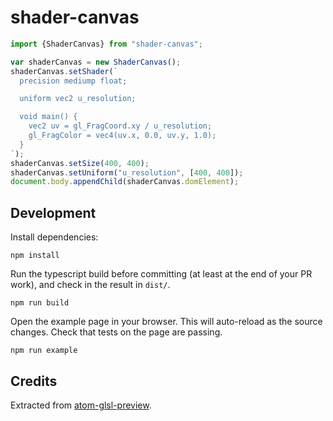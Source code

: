 # shader-canvas

```javascript
import {ShaderCanvas} from "shader-canvas";

var shaderCanvas = new ShaderCanvas();
shaderCanvas.setShader(`
  precision mediump float;

  uniform vec2 u_resolution;

  void main() {
    vec2 uv = gl_FragCoord.xy / u_resolution;
    gl_FragColor = vec4(uv.x, 0.0, uv.y, 1.0);
  }
`);
shaderCanvas.setSize(400, 400);
shaderCanvas.setUniform("u_resolution", [400, 400]);
document.body.appendChild(shaderCanvas.domElement);
```


## Development

Install dependencies:

    npm install


Run the typescript build before committing (at least at the end of your PR work),
and check in the result in `dist/`.

    npm run build


Open the example page in your browser. This will auto-reload as the source
changes. Check that tests on the page are passing.

    npm run example


## Credits

Extracted from [atom-glsl-preview](https://github.com/fordhurley/atom-glsl-preview).
